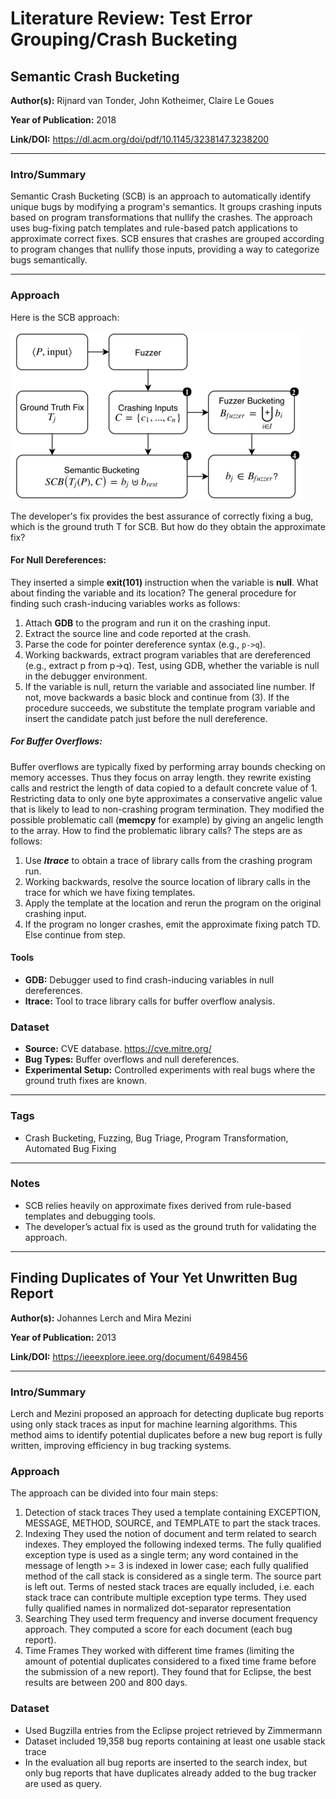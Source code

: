 # Literature Review: Test Error Grouping/Crash Bucketing

## Semantic Crash Bucketing
**Author(s):** Rijnard van Tonder, John Kotheimer, Claire Le Goues 

**Year of Publication:** 2018  

**Link/DOI:** https://dl.acm.org/doi/pdf/10.1145/3238147.3238200

---

### Intro/Summary
Semantic Crash Bucketing (SCB) is an approach to automatically identify unique bugs by modifying a program's semantics. It groups crashing inputs based on program transformations that nullify the crashes. The approach uses bug-fixing patch templates and rule-based patch applications to approximate correct fixes. SCB ensures that crashes are grouped according to program changes that nullify those inputs, providing a way to categorize bugs semantically.

---

### Approach
Here is the SCB approach:

![img.png](imgs/SemanticCrashBucketing.png)

The developer's fix provides the best assurance of correctly fixing a bug, which is the ground truth T for SCB. But how do they obtain the approximate fix?
#### For Null Dereferences:
They inserted a simple **exit(101)** instruction when the variable is **null**. 
What about finding the variable and its location?
The general procedure for finding such crash-inducing variables works as follows:
1. Attach **GDB** to the program and run it on the crashing input.
2. Extract the source line and code reported at the crash.
3. Parse the code for pointer dereference syntax (e.g., `p->q`).
4. Working backwards, extract program variables that are dereferenced (e.g., extract p from p->q). Test, using GDB, whether the variable is null in the debugger environment.
5. If the variable is null, return the variable and associated line number. If not, move backwards a basic block and continue from (3).
If the procedure succeeds, we substitute the template program variable and insert the candidate patch just before the null dereference.
##### For Buffer Overflows:
Buffer overflows are typically fixed by performing array bounds checking on memory accesses. Thus they focus on array length. they rewrite existing calls and restrict the length of data copied to a default concrete value of 1. Restricting data to only one byte approximates a conservative angelic value that is likely to lead to non-crashing program termination.
They modified the possible problematic call (**memcpy** for example) by giving an angelic length to the array. 
How to find the problematic library calls?
The steps are as follows:
1. Use ***ltrace*** to obtain a trace of library calls from the crashing program run.
2. Working backwards, resolve the source location of library calls in the trace for which we have fixing templates.
3. Apply the template at the location and rerun the program on the original crashing input.
4. If the program no longer crashes, emit the approximate fixing patch TD. Else continue from step.

#### Tools
- **GDB:** Debugger used to find crash-inducing variables in null dereferences.
- **ltrace:** Tool to trace library calls for buffer overflow analysis.

### Dataset
- **Source:** CVE database. https://cve.mitre.org/
- **Bug Types:** Buffer overflows and null dereferences.
- **Experimental Setup:** Controlled experiments with real bugs where the ground truth fixes are known.

---

### Tags
- Crash Bucketing, Fuzzing, Bug Triage, Program Transformation, Automated Bug Fixing

---

### Notes
- SCB relies heavily on approximate fixes derived from rule-based templates and debugging tools.
- The developer’s actual fix is used as the ground truth for validating the approach.

---

## Finding Duplicates of Your Yet Unwritten Bug Report
**Author(s):** Johannes Lerch and Mira Mezini

**Year of Publication:** 2013

**Link/DOI:** https://ieeexplore.ieee.org/document/6498456

---

### Intro/Summary
Lerch and Mezini proposed an approach for detecting duplicate bug reports using only stack traces as input for machine learning algorithms. This method aims to identify potential duplicates before a new bug report is fully written, improving efficiency in bug tracking systems.

### Approach
The approach can be divided into four main steps:
1. Detection of stack traces
   They used a template containing EXCEPTION, MESSAGE, METHOD, SOURCE, and TEMPLATE to part the stack traces.
2. Indexing
   They used the notion of document and term related to search indexes. They employed the following indexed terms. The fully qualified exception type is used as a single term; any word contained in the message of length >= 3 is indexed in lower case; each fully qualified method of the call stack is considered as a single term. The source part is left out. Terms of nested stack traces are equally included, i.e. each stack trace can contribute multiple exception type terms. They used fully qualified names in normalized dot-separator representation
3. Searching
   They used term frequency and inverse document frequency approach. They computed a score for each document (each bug report).
4. Time Frames
   They worked with different time frames (limiting the amount of potential duplicates considered to a fixed time frame before the submission of a new report). They found that for Eclipse, the best results are between 200 and 800 days.

### Dataset
- Used Bugzilla entries from the Eclipse project retrieved by Zimmermann
- Dataset included 19,358 bug reports containing at least one usable stack trace
- In the evaluation all bug reports are inserted to the search
  index, but only bug reports that have duplicates already added
  to the bug tracker are used as query.